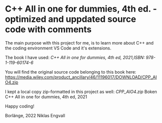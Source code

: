 # C++ All in one for dummies, 4th ed. - optimized and uppdated source code with comments

The main purpose with this project for me, is to learn more about C++ and the coding environment VS Code and it's extensions. 

The book I have used: <em>C++ All in one for dummies, 4th ed, 2021,ISBN: 978-1-119-60174-6</em>

You will find the original source code belonging to this book here:
https://media.wiley.com/product_ancillary/46/11196017/DOWNLOAD/CPP_AIO4.zip

I kept a local copy zip-formatted in this project as well: <em>CPP_AIO4.zip</em> 
Boken C++ All in one for dummies, 4th ed, 2021 

Happy coding!

Borlänge, 2022
Niklas Engvall

